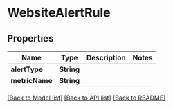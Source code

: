 # WebsiteAlertRule

## Properties
Name | Type | Description | Notes
------------ | ------------- | ------------- | -------------
**alertType** | **String** |  | 
**metricName** | **String** |  | 

[[Back to Model list]](../README.md#documentation-for-models) [[Back to API list]](../README.md#documentation-for-api-endpoints) [[Back to README]](../README.md)


